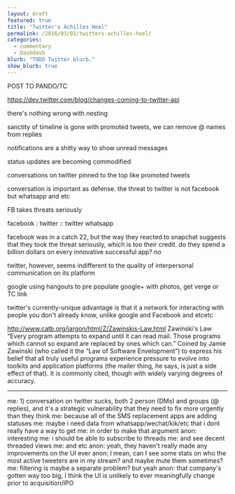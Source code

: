 ```yaml
---
layout: draft
featured: true
title: "Twitter's Achilles Heel"
permalink: /2016/03/01/twitters-achilles-heel/
categories:
  - commentary
  - Dashdash
blurb: "TODO Twitter blurb."
show_blurb: true
---
```


POST TO PANDO/TC

https://dev.twitter.com/blog/changes-coming-to-twitter-api

there's nothing wrong with nesting

sanctity of timeline is gone with promoted tweets,  we can remove @ names from replies

notifications are a shitty way to show unread messages



status updates are becoming commodified

conversations on twitter pinned to the top like promoted tweets


conversation is important as defense. the threat to twitter is not facebook but whatsapp and etc

FB takes threats seriously

facebook : twitter :: twitter whatsapp


facebook was in a catch 22, but the way they reacted to snapchat suggests that they took the threat seriously, which is too their credit. do they spend a billion dollars on every innovative successful app? no

twitter, however, seems indifferent to the quality of interpersonal communication on its platform

google using hangouts to pre populate google+ with photos, get verge or TC link

twitter's currently-unique advantage is that it a network for interacting with people you don't already know, unlike google and Facebook and etcetc



http://www.catb.org/jargon/html/Z/Zawinskis-Law.html
Zawinski's Law
“Every program attempts to expand until it can read mail. Those programs which cannot so expand are replaced by ones which can.” Coined by Jamie Zawinski (who called it the “Law of Software Envelopment”) to express his belief that all truly useful programs experience pressure to evolve into toolkits and application platforms (the mailer thing, he says, is just a side effect of that). It is commonly cited, though with widely varying degrees of accuracy.


-----

me: 1) conversation on twitter sucks, both 2 person (DMs) and groups (@ replies), and it's a strategic vulnerability that they need to fix more urgently than they think
me: because all of the SMS replacement apps are adding statuses
me: maybe i need data from whatsapp/wechat/kik/etc that i dont really have a way to get
me: in order to make that argument
anon: interesting
me: i should be able to subscribe to threads
me: and see decent threaded views
me: and etc
anon: yeah, they haven't really made any improvements on the UI ever
anon: I mean, can I see some stats on who the most active tweeters are in my stream? and maybe mute them sometimes?
me: filtering is maybe a separate problem? but yeah
anon: that company's gotten way too big, I think the UI is unlikely to ever meaningfully change prior to acquisition/IPO

